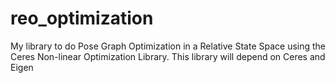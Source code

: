 # reo_optimization
My library to do Pose Graph Optimization in a Relative State Space using the Ceres Non-linear Optimization Library. This library will depend on Ceres and Eigen
